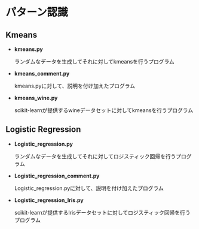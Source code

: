 # パターン認識

## Kmeans
- **kmeans.py**

    ランダムなデータを生成してそれに対してkmeansを行うプログラム
- **kmeans_comment.py**

    kmeans.pyに対して、説明を付け加えたプログラム
- **kmeans_wine.py**

    scikit-learnが提供するwineデータセットに対してkmeansを行うプログラム

## Logistic Regression
- **Logistic_regression.py**

    ランダムなデータを生成してそれに対してロジスティック回帰を行うプログラム

- **Logistic_regression_comment.py**

    Logistic_regression.pyに対して、説明を付け加えたプログラム

- **Logistic_regression_Iris.py**

    scikit-learnが提供するIrisデータセットに対してロジスティック回帰を行うプログラム